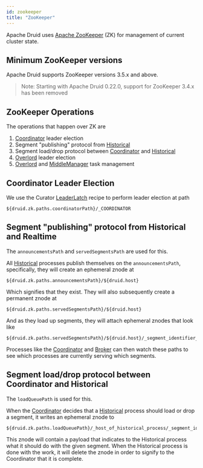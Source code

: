 ```yaml
---
id: zookeeper
title: "ZooKeeper"
---
```


<!--
  ~ Licensed to the Apache Software Foundation (ASF) under one
  ~ or more contributor license agreements.  See the NOTICE file
  ~ distributed with this work for additional information
  ~ regarding copyright ownership.  The ASF licenses this file
  ~ to you under the Apache License, Version 2.0 (the
  ~ "License"); you may not use this file except in compliance
  ~ with the License.  You may obtain a copy of the License at
  ~
  ~   http://www.apache.org/licenses/LICENSE-2.0
  ~
  ~ Unless required by applicable law or agreed to in writing,
  ~ software distributed under the License is distributed on an
  ~ "AS IS" BASIS, WITHOUT WARRANTIES OR CONDITIONS OF ANY
  ~ KIND, either express or implied.  See the License for the
  ~ specific language governing permissions and limitations
  ~ under the License.
  -->


Apache Druid uses [Apache ZooKeeper](http://zookeeper.apache.org/) (ZK) for management of current cluster state.

## Minimum ZooKeeper versions

Apache Druid supports ZooKeeper versions 3.5.x and above.

> Note: Starting with Apache Druid 0.22.0, support for ZooKeeper 3.4.x has been removed

## ZooKeeper Operations

The operations that happen over ZK are

1.  [Coordinator](./../design/coordinator.md) leader election
2.  Segment "publishing" protocol from [Historical](./../design/historical.md)
3.  Segment load/drop protocol between [Coordinator](./../design/coordinator.md) and [Historical](./../design/historical.md)
4.  [Overlord](./../design/overlord.md) leader election
5.  [Overlord](./../design/overlord.md) and [MiddleManager](./../design/middlemanager.md) task management

## Coordinator Leader Election

We use the Curator [LeaderLatch](https://curator.apache.org/curator-recipes/leader-latch.html) recipe to perform leader election at path

```
${druid.zk.paths.coordinatorPath}/_COORDINATOR
```

## Segment "publishing" protocol from Historical and Realtime

The `announcementsPath` and `servedSegmentsPath` are used for this.

All [Historical](./../design/historical.md) processes publish themselves on the `announcementsPath`, specifically, they will create an ephemeral znode at

```
${druid.zk.paths.announcementsPath}/${druid.host}
```

Which signifies that they exist. They will also subsequently create a permanent znode at

```
${druid.zk.paths.servedSegmentsPath}/${druid.host}
```

And as they load up segments, they will attach ephemeral znodes that look like

```
${druid.zk.paths.servedSegmentsPath}/${druid.host}/_segment_identifier_
```

Processes like the [Coordinator](./../design/coordinator.md) and [Broker](./../design/broker.md) can then watch these paths to see which processes are currently serving which segments.

## Segment load/drop protocol between Coordinator and Historical

The `loadQueuePath` is used for this.

When the [Coordinator](./../design/coordinator.md) decides that a [Historical](./../design/historical.md) process should load or drop a segment, it writes an ephemeral znode to

```
${druid.zk.paths.loadQueuePath}/_host_of_historical_process/_segment_identifier
```

This znode will contain a payload that indicates to the Historical process what it should do with the given segment. When the Historical process is done with the work, it will delete the znode in order to signify to the Coordinator that it is complete.
